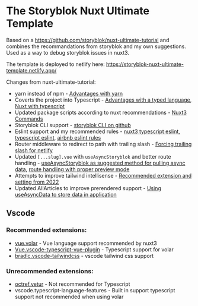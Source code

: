 # The Storyblok Nuxt Ultimate Template

Based on a https://github.com/storyblok/nuxt-ultimate-tutorial and combines the recommandations from storyblok and my own suggestions.
Used as a way to debug storyblok issues in nuxt3.

The template is deployed to netlify here: https://storyblok-nuxt-ultimate-template.netlify.app/

Changes from nuxt-ultimate-tutorial:
* yarn instead of npm - [Advantages with yarn](https://www.knowledgehut.com/blog/web-development/yarn-vs-npm#:~:text=What%20is%20the%20major%20difference%20between%20NPM%20and%20Yarn%3F)
* Coverts the project into Typescript - [Advantages with a typed language](https://garycordero1690.medium.com/loosely-typed-and-strongly-type-languages-550ce60b2739#:~:text=Strongly%20typed%20languages%20give%20more%20structure%20and%20safety%20to%20the%20program%20and%20many%20errors%20are%20caught%20during%20the%20compilation%20time.%20Making%20it%20easier%20to%20debug%20and%20test%20your%20code.), [Nuxt with typescript](https://nuxt.com/docs/guide/concepts/typescript)
* Updated package scripts according to nuxt recommendations - [Nuxt3 Commands](https://nuxt.com/docs/api/commands/add)
* Storyblok CLI support - [storyblok CLI on github](https://github.com/storyblok/storyblok-cli)
* Eslint support and my recommended rules - [nuxt3 typescript eslint](https://www.npmjs.com/package/@nuxtjs/eslint-config-typescript), [typescript eslint](@typescript-eslint/eslint-plugin), [airbnb eslint rules](eslint-config-airbnb-base)
* Router middleware to redirect to path with trailing slash - [Forcing trailing slash for netlify](https://dev.to/mornir/nuxt-netlify-and-the-trailing-slash-3gge)
* Updated `[...slug].vue` with `useAsyncStoryblok` and better route handling - [useAsyncStoryblok as suggested method for pulling async data](https://github.com/storyblok/storyblok-nuxt#:~:text=%3Cscript%20setup%3E%0A%20%20const%20story%20%3D%20await%20useAsyncStoryblok(%22vue%22%2C%20%7B%20version%3A%20%22draft%22%20%7D)%3B%0A%3C/script%3E%0A%0A%3Ctemplate%3E%0A%20%20%3CStoryblokComponent%20v%2Dif%3D%22story%22%20%3Ablok%3D%22story.content%22%20/%3E%0A%3C/template%3E), [route handling with proper preview mode](https://discord.com/channels/700316478792138842/1068125231845216256/1068186352312668210)
* Attempts to improve tailwind intellisense - [Recommended extension and setting from 2022](https://stackoverflow.com/questions/47607602/how-to-add-a-tailwind-css-rule-to-css-checker#:~:text=2022%2D05%20Update,my%20recommended%20approach.)
* Updated AllArticles to improve prerendered support - [Using useAsyncData to store data in application](https://nuxt.com/docs/api/composables/use-async-data)

## Vscode
### Recommended extensions:
* [vue.volar](https://marketplace.visualstudio.com/items?itemName=Vue.volar) - Vue language support recommended by nuxt3
* [Vue.vscode-typescript-vue-plugin](https://marketplace.visualstudio.com/items?itemName=Vue.vscode-typescript-vue-plugin) - Typescript support for volar
* [bradlc.vscode-tailwindcss](https://marketplace.visualstudio.com/items?itemName=bradlc.vscode-tailwindcss) - vscode tailwind css support

### Unrecommended extensions:
* [octref.vetur](https://marketplace.visualstudio.com/items?itemName=octref.vetur) - Not recommended for Typescript
* vscode.typescript-language-features - Built in support typescript support not recommended when using volar

